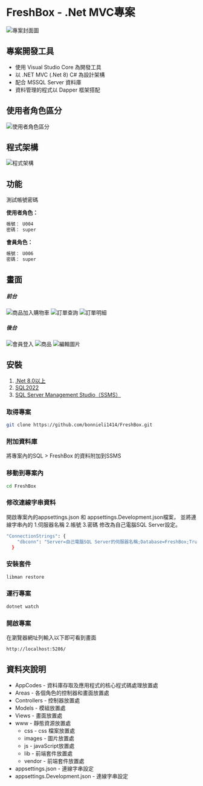 ﻿# FreshBox - .Net MVC專案

![專案封面圖](https://imgur.com/zMrFYiP.png)

## 專案開發工具

* 使用 Visual Studio Core 為開發工具
* 以 .NET MVC (.Net 8) C# 為設計架構
* 配合 MSSQL Server 資料庫
* 資料管理的程式以 Dapper 框架搭配

## 使用者角色區分

![使用者角色區分](https://imgur.com/7ArMJ5b.png)

## 程式架構

![程式架構](https://imgur.com/3bMkWmB.png)

## 功能

測試帳號密碼

**使用者角色：**

```bash
帳號： U004
密碼： super
```

**會員角色：**

```bash
帳號： U006
密碼： super
```

## 畫面

##### 前台

![商品加入購物車](https://imgur.com/2KoHrId.png)
![訂單查詢](https://imgur.com/Ae4JeF2.png)
![訂單明細](https://imgur.com/FKUe0Sd.png)

##### 後台

![會員登入](https://imgur.com/dmDtuc3.png)
![商品](https://imgur.com/DlABZGN.png)
![編輯圖片](https://imgur.com/nBSsifB.png)

## 安裝

1. [.Net 8.0以上](https://dotnet.microsoft.com/en-us/download/dotnet/8.0)
2. [SQL2022](https://go.microsoft.com/fwlink/p/?linkid=2215158&amp;clcid=0x404&amp;culture=zh-tw&amp;country=tw)
3. [SQL Server Management Studio（SSMS）](https://aka.ms/ssmsfullsetup)

### 取得專案

```bash
git clone https://github.com/bonnieli1414/FreshBox.git
```

### 附加資料庫

將專案內的SQL > FreshBox 的資料附加到SSMS

### 移動到專案內

```bash
cd FreshBox
```

### 修改連線字串資料

開啟專案內的appsettings.json 和 appsettings.Development.json檔案，
並將連線字串內的 1.伺服器名稱 2.帳號 3.密碼 修改為自己電腦SQL Server設定。

```bash
"ConnectionStrings": {
    "dbconn": "Server=自己電腦SQL Server的伺服器名稱;Database=FreshBox;Trusted_Connection=True;TrustServerCertificate=True;MultipleActiveResultSets=true;User ID=自己電腦SQL Server的帳號;Password=自己電腦SQL Server的密碼;Integrated Security=False"
  }
```

### 安裝套件

```bash
libman restore
```

### 運行專案

```bash
dotnet watch
```

### 開啟專案

在瀏覽器網址列輸入以下即可看到畫面

```bash
http://localhost:5286/
```

## 資料夾說明

* AppCodes - 資料庫存取及應用程式的核心程式碼處理放置處
* Areas - 各個角色的控制器和畫面放置處
* Controllers - 控制器放置處
* Models - 模組放置處
* Views - 畫面放置處
* www - 靜態資源放置處
  * css - css 檔案放置處
  * images - 圖片放置處
  * js - javaScript放置處
  * lib - 前端套件放置處
  * vendor - 前端套件放置處
* appsettings.json - 連線字串設定
* appsettings.Development.json - 連線字串設定
